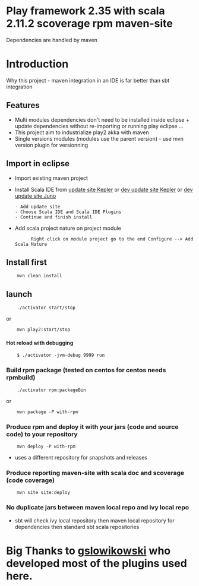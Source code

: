 # Play framework 2.35 with scala 2.11.2 scoverage rpm maven-site
Dependencies are handled by maven

# Introduction
Why this project - maven integration in an IDE is far better than sbt integration

## Features
  - Multi modules dependencies don't need to be installed inside eclipse + update dependencies without re-importing or running play eclipse ... 
  - This project aim to industrialize play2 akka with maven
  - Single versions modules (modules use the parent version) - use mvn version plugin for versionning 
  
## Import in eclipse
  - Import existing maven project
  - Install Scala IDE from [update site Kepler](<http://download.scala-ide.org/sdk/helium/e38/scala211/stable/site/>) or [dev update site Kepler](<http://download.scala-ide.org/sdk/lithium/e38/scala211/dev/site/>) or [dev update site Juno](<http://download.scala-ide.org/sdk/lithium/e44/scala211/dev/site/>)

        - Add update site
		- Choose Scala IDE and Scala IDE Plugins
		- Continue and finish install
   - Add scala project nature on project module
   
	           Right click on module project go to the end Configure --> Add Scala Nature

## Install first
		mvn clean install

## launch
		./activator start/stop
or

		mvn play2:start/stop

#### Hot reload with debugging
		$ ./activator -jvm-debug 9999 run


### Build rpm package (tested on centos for centos needs rpmbuild)
		./activator rpm:packageBin
or

		mvn package -P with-rpm

### Produce rpm and deploy it with your jars (code and source code) to your repository
		mvn deploy -P with-rpm
  - uses a different repository for snapshots and releases

### Produce reporting maven-site with scala doc and scoverage (code coverage)
		mvn site site:deploy


### No duplicate jars between maven local repo and ivy local repo
  - sbt will check ivy local repository then maven local repository for dependencies then standard sbt scala repositories
  
  

# Big Thanks to [gslowikowski](<https://github.com/gslowikowski>) who developed most of the plugins used here.
    
                               